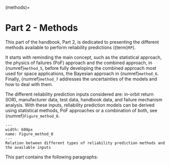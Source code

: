 <!--- Copyright (C) Matrisk GmbH 2022 -->

(methods)=
# Part 2 - Methods

This part of the handbook, Part 2, is dedicated to presenting the different methods available to perform reliability predictions ({term}`RP`). 

It starts with reminding the main concept, such as the statistical approach, the physics of failures (PoF) approach and the combined approach, in {numref}`method_5`, before fully developing the combined approach most used for space applications, the Bayesian approach in {numref}`method_6`. 
Finally, {numref}`method_7` addresses the uncertainties of the models and how to deal with them. 

The different reliability prediction inputs considered are: in-orbit return (IOR), manufacturer data, test data, handbook data, and failure mechanism analysis. 
With these inputs, reliability prediction models can be derived using statistical methods, PoF approaches or a combination of both, see {numref}`Figure_method_0`. 

```{figure} pictures/method_figure1.png
---
width: 600px
name: Figure_method_0
---
Relation between different types of reliability prediction methods and the available inputs
```

This part contains the following paragraphs:
```{tableofcontents}
```

